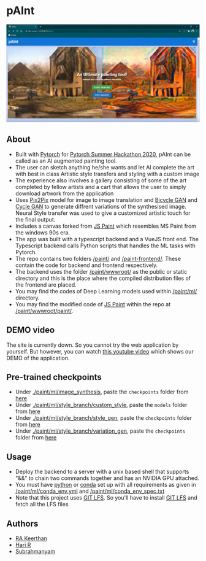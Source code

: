 # pAInt

![homepage](figs/homepage.JPG)


## About
- Built with [Pytorch](https://pytorch.org/) for [Pytorch Summer Hackathon 2020]([https://pytorch2020.devpost.com/](https://pytorch2020.devpost.com/)), pAInt can be called as an AI augmented painting tool.
- The user can sketch anything he/she wants and let AI complete the art with best in class Artistic style transfers and styling with a custom image
- The experience also involves a gallery consisting of some of the art completed by fellow artists and a cart that allows the user to simply download artwork from the application
- Uses [Pix2Pix](https://phillipi.github.io/pix2pix/) model for image to image translation and [Bicycle GAN](https://github.com/junyanz/BicycleGAN) and [Cycle GAN](https://junyanz.github.io/CycleGAN/) to generate diffrent variations of the synthesised image. Neural Style transfer was used to give a customized artistic touch for the final output.
- Includes a canvas forked from [JS Paint](https://github.com/1j01/jspaint) which resembles MS Paint from the windows 90s era.
- The app was built with a typescript backend and a VueJS front end. The Typescript backend calls Python scripts that handles the ML tasks with Pytorch.
- The repo contains two folders [/paint/](paint/) and [/paint-frontend/](paint-frontend/). These contain the code for backend and frontend respectively.
- The backend uses the folder [/paint/wwwroot/](paint/wwwroot) as the public or static directory and this is the place where the compiled distribution files of the frontend are placed.
- You may find the codes of Deep Learning models used within [/paint/ml/](paint/ml) directory. 
- You may find the modified code of [JS Paint](https://github.com/1j01/jspaint) within the repo at [/paint/wwwroot/paint/](paint/wwwroot/paint).


## DEMO video
The site is currently down. So you cannot try the web application by yourself. But however, you can watch [this youtube video](https://www.youtube.com/watch?v=A6L7rqu0yIA) which shows our DEMO of the application.

## Pre-trained checkpoints
* Under [./paint/ml/image_synthesis](./paint/ml/image_synthesis), paste the `checkpoints` folder from [here](https://drive.google.com/drive/folders/1sTb4oaUNwHhaMGYKKEIeOWyFjHrdTtCY?usp=sharing)
* Under [./paint/ml/style_branch/custom_style](./paint/ml/style_branch/custom_style), paste the `models` folder from [here](https://drive.google.com/drive/folders/1L78y_VpRI9GwmqWFHi6s9c2SAVo7iOnu?usp=sharing)
* Under [./paint/ml/style_branch/style_gen](./paint/ml/style_branch/style_gen), paste the `checkpoints` folder from [here](https://drive.google.com/drive/folders/1-luJLtKz0fMguG_HEJY9CBS8fUfCroyO?usp=sharing)
* Under [./paint/ml/style_branch/variation_gen](./paint/ml/style_branch/variation_gen), paste the `checkpoints` folder from [here](https://drive.google.com/drive/folders/1hBvASyPw1bBm9XsdYrXZDpjD7Zxvpedb?usp=sharing)

## Usage
* Deploy the backend to a server with a unix based shell that supports "&&" to chain two commands together and has an NVIDIA GPU attached.
* You must have [python](https://www.python.org/) or [conda](https://docs.conda.io/) set up with all requirements as given in [/paint/ml/conda_env.yml](paint/ml/conda_env.yml) and [/paint/ml/conda_env_spec.txt](paint/ml/conda_env_spec.txt)
* Note that this project uses [GIT LFS](https://git-lfs.github.com/). So you'll have to install [GIT LFS](https://git-lfs.github.com/) and fetch all the LFS files

## Authors
* [RA Keerthan](https://github.com/keerthan2)
* [Hari R](https://www.github.com/haricane8133)
* [Subrahmanyam](https://github.com/Subrahmanyam2305)
